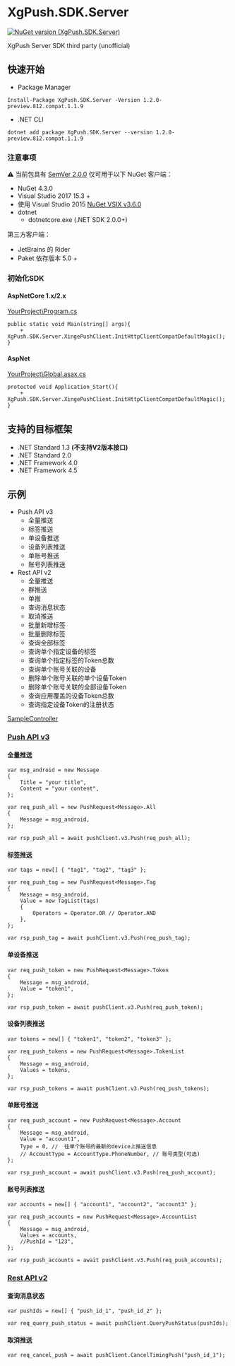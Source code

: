 # XgPush.SDK.Server
[![NuGet version (XgPush.SDK.Server)](https://img.shields.io/nuget/v/XgPush.SDK.Server.svg)](https://www.nuget.org/packages/XgPush.SDK.Server/)

XgPush Server SDK third party (unofficial) 

## 快速开始

* Package Manager

```
Install-Package XgPush.SDK.Server -Version 1.2.0-preview.812.compat.1.1.9
```

* .NET CLI

```
dotnet add package XgPush.SDK.Server --version 1.2.0-preview.812.compat.1.1.9
```

### 注意事项

⚠ 当前包具有 [SemVer 2.0.0](https://docs.microsoft.com/zh-cn/nuget/reference/package-versioning#semantic-versioning-200) 仅可用于以下 NuGet 客户端：

* NuGet 4.3.0
* Visual Studio 2017 15.3 +
* 使用 Visual Studio 2015 [NuGet VSIX v3.6.0](https://dist.nuget.org/visualstudio-2015-vsix/latest/NuGet.Tools.vsix)
* dotnet
    * dotnetcore.exe (.NET SDK 2.0.0+)

第三方客户端：

* JetBrains 的 Rider
* Paket 依存版本 5.0 +

### 初始化SDK

#### AspNetCore 1.x/2.x

[YourProject\Program.cs](/samples/aspnetcore21(netcoreapp21)/Program.cs)
```
public static void Main(string[] args){
    + XgPush.SDK.Server.XingePushClient.InitHttpClientCompatDefaultMagic();
}
```

#### AspNet

[YourProject\Global.asax.cs](/samples/aspnetmvc5(net45)/Global.asax.cs)
```
protected void Application_Start(){
    + XgPush.SDK.Server.XingePushClient.InitHttpClientCompatDefaultMagic();
}
```

## 支持的目标框架

* .NET Standard 1.3 **(不支持V2版本接口)**
* .NET Standard 2.0
* .NET Framework 4.0
* .NET Framework 4.5

## 示例

* Push API v3
    * 全量推送
    * 标签推送
    * 单设备推送
    * 设备列表推送
    * 单账号推送
    * 账号列表推送
* Rest API v2
    * 全量推送
    * 群推送
    * 单推
    * 查询消息状态
    * 取消推送
    * 批量新增标签
    * 批量删除标签
    * 查询全部标签
    * 查询单个指定设备的标签
    * 查询单个指定标签的Token总数
    * 查询单个账号关联的设备
    * 删除单个账号关联的单个设备Token
    * 删除单个账号关联的全部设备Token
    * 查询应用覆盖的设备Token总数
    * 查询指定设备Token的注册状态

[SampleController](/samples/aspnetcore21(netcoreapp21)/Controllers/SampleController.cs)

### [Push API v3](https://xg.qq.com/docs/server_api/v3/push_api_v3.html)

#### 全量推送

```
var msg_android = new Message
{
    Title = "your title",
    Content = "your content",
};

var req_push_all = new PushRequest<Message>.All
{
    Message = msg_android,
};

var rsp_push_all = await pushClient.v3.Push(req_push_all);
```

#### 标签推送

```
var tags = new[] { "tag1", "tag2", "tag3" };

var req_push_tag = new PushRequest<Message>.Tag
{
    Message = msg_android,
    Value = new TagList(tags)
    {
        Operators = Operator.OR // Operator.AND
    },
};

var rsp_push_tag = await pushClient.v3.Push(req_push_tag);
```

#### 单设备推送

```
var req_push_token = new PushRequest<Message>.Token
{
    Message = msg_android,
    Value = "token1",
};

var rsp_push_token = await pushClient.v3.Push(req_push_token);
```

#### 设备列表推送

```
var tokens = new[] { "token1", "token2", "token3" };

var req_push_tokens = new PushRequest<Message>.TokenList
{
    Message = msg_android,
    Values = tokens,
};

var rsp_push_tokens = await pushClient.v3.Push(req_push_tokens);
```

#### 单账号推送

```
var req_push_account = new PushRequest<Message>.Account
{
    Message = msg_android,
    Value = "account1",
    Type = 0, //  往单个账号的最新的device上推送信息
    // AccountType = AccountType.PhoneNumber, // 账号类型(可选)
};

var rsp_push_account = await pushClient.v3.Push(req_push_account);
```

#### 账号列表推送

```
var accounts = new[] { "account1", "account2", "account3" };

var req_push_accounts = new PushRequest<Message>.AccountList
{
    Message = msg_android,
    Values = accounts,
    //PushId = "123",
};

var rsp_push_accounts = await pushClient.v3.Push(req_push_accounts);
```

### [Rest API v2](https://xg.qq.com/docs/server_api/v2/rest.html)

<!--

#### 全量推送

```
var req_push_all_v2 = await pushClient.PushAllDevice(msg_android);
```

#### 

-->

#### 查询消息状态

```
var pushIds = new[] { "push_id_1", "push_id_2" };

var req_query_push_status = await pushClient.QueryPushStatus(pushIds);
```

#### 取消推送


```
var req_cancel_push = await pushClient.CancelTimingPush("push_id_1");
```